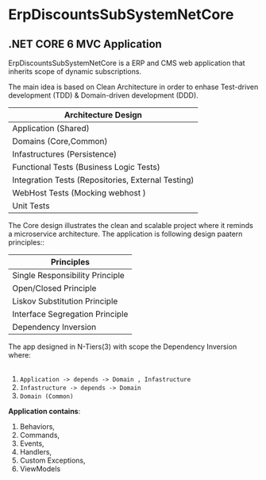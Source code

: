 # ErpDiscountsSubSystemNetCore

## .NET CORE 6 MVC Application

ErpDiscountsSubSystemNetCore is a ERP and CMS web application that inherits scope of dynamic subscriptions. 

The main idea is based on Clean Architecture in order to enhase 
Test-driven development (TDD) & Domain-driven development (DDD).

| Architecture Design |
| ------------- |
| Application (Shared) |
| Domains (Core,Common) |
| Infastructures (Persistence) |
| Functional Tests (Business Logic Tests) |
| Integration Tests  (Repositories, External Testing)|
| WebHost Tests  (Mocking webhost )|
| Unit Tests  |

The Core design illustrates the clean and scalable project where it reminds a microservice architecture. The application is following design paatern principles::

| Principles |
| ------------- |
| Single Responsibility Principle  |
| Open/Closed Principle  |
| Liskov Substitution Principle  |
| Interface Segregation Principle  |
| Dependency Inversion  |


The app designed in N-Tiers(3) with scope the Dependency Inversion where: <br/> <br/>
1. ```Application -> depends -> Domain , Infastructure```<br/>
1. ```Infastructure -> depends -> Domain```<br/>
1. ```Domain (Common) ```

**Application contains**: <br/>
1. Behaviors,  <br/>
1. Commands, <br/>
1. Events, <br/>
1. Handlers, <br/>
1. Custom Exceptions, <br/>
1. ViewModels




 
